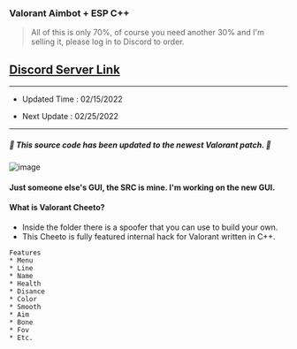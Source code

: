###  Valorant Aimbot + ESP C++ 
> All of this is only 70%, of course you need another 30% and I'm selling it, please log in to Discord to order.
> 
## [Discord Server Link](https://discord.gg/jUFczbxX9J)

***

- Updated Time : 02/15/2022 

- Next Update : 02/25/2022

***


##### 🔺 This source code has been updated to the newest Valorant patch. 🔺

![image](https://user-images.githubusercontent.com/96410571/147380460-77ab6505-ad0c-4b65-88ba-816b91dd454f.png)

#### Just someone else's GUI, the SRC is mine. I'm working on the new GUI.

#### What is Valorant Cheeto?

 - Inside the folder there is a spoofer that you can use to build your own. 
 - This Cheeto is fully featured internal hack for Valorant written in C++.

```
Features
* Menu
* Line
* Name
* Health
* Disance
* Color
* Smooth
* Aim
* Bone
* Fov
* Etc.
```
